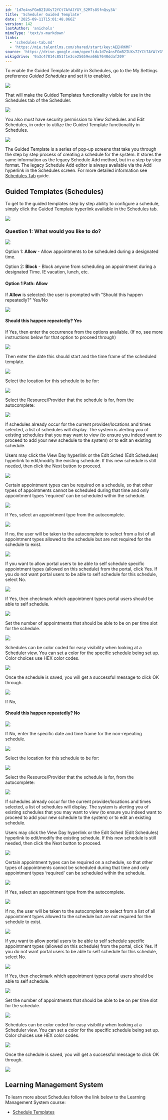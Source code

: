 ```yaml
---
id: '1d7e4nsFGmB2IUXs72YCt7AYAlYGY_S2M7s8SfnQsy3A'
title: 'Scheduler Guided Template'
date: '2025-09-11T15:01:48.066Z'
version: 142
lastAuthor: 'anichols'
mimeType: 'text/x-markdown'
links:
  - 'schedules-tab.md'
  - 'https://mie.talentlms.com/shared/start/key:AEEHRKMF'
source: 'https://drive.google.com/open?id=1d7e4nsFGmB2IUXs72YCt7AYAlYGY_S2M7s8SfnQsy3A'
wikigdrive: '9a3c47814c851f1e3ce25659ea66b7640ddaf209'
---
```

To enable the Guided Template ability in Schedules, go to the My Settings preference *Guided Schedules* and set it to enabled.

![](../scheduler-guided-template.assets/511a48b0c3a8ce07025ff6878041c1a1.png)

That will make the Guided Templates functionality visible for use in the Schedules tab of the Scheduler.

![](../scheduler-guided-template.assets/29f2f5eec765da2b5780b03582a8b7b2.png)

You also must have security permission to View Schedules and Edit Schedules, in order to utilize the Guided Template functionality in Schedules.

![](../scheduler-guided-template.assets/1401ea2a797575955b00e113e129e7e1.png)

The Guided Template is a series of pop-up screens that take you through the step by step process of creating a schedule for the system.  It stores the same information as the legacy Schedule Add method, but in a step by step format.  The legacy Schedule Add editor is always available via the Add hyperlink in the Schedules screen.  For more detailed information see [Schedules Tab](schedules-tab.md) guide.

## Guided Templates (Schedules)

To get to the guided templates step by step ability to configure a schedule, simply click the Guided Template hyperlink available in the Schedules tab.

![](../scheduler-guided-template.assets/29f2f5eec765da2b5780b03582a8b7b2.png)

### Question 1: What would you like to do?

![](../scheduler-guided-template.assets/93b8ad3a4fa38e7ed8d5e9a4b2158491.png)

Option 1: **Allow** - Allow appointments to be scheduled during a designated time.

Option 2: **Block** - Block anyone from scheduling an appointment during a designated Time. IE vacation, lunch, etc.

#### Option 1 Path: Allow

If **Allow** is selected: the user is prompted with "Should this happen repeatedly?" Yes/No

![](../scheduler-guided-template.assets/a37588696a535eddfadb75b14696cfca.png)

#### Should this happen repeatedly? Yes

If Yes, then enter the occurrence from the options available.  (If no, see more instructions below for that option to proceed through)

![](../scheduler-guided-template.assets/d89322fe08f8157a3240878a39892391.png)

Then enter the date this should start and the time frame of the scheduled template.

![](../scheduler-guided-template.assets/41e6d89422881e93cc9bd7d06d5c91f5.png)

Select the location for this schedule to be for:

![](../scheduler-guided-template.assets/adbcca47c68ec22206565704ca7253ba.png)

Select the Resource/Provider that the schedule is for, from the autocomplete:

![](../scheduler-guided-template.assets/23cf8380f895f1b9652aad03c2f854da.png)

If schedules already occur for the current provider/locations and times selected, a list of schedules will display. The system is alerting you of existing schedules that you may want to view (to ensure you indeed want to proceed to add your new schedule to the system) or to edit an existing schedule.

Users may click the View Day hyperlink or the Edit Sched (Edit Schedules) hyperlink to edit/modify the existing schedule. If this new schedule is still needed, then click the Next button to proceed.

![](../scheduler-guided-template.assets/1e59fc636a607e6dc0f496b3b4c9c5ef.png)

Certain appointment types can be required on a schedule, so that other types of appointments cannot be scheduled during that time and only appointment types ‘required' can be scheduled within the schedule.

![](../scheduler-guided-template.assets/bc66c162650e6734d06ded8f7694b212.png)

If Yes, select an appointment type from the autocomplete.

![](../scheduler-guided-template.assets/081bb5b6f77db603eb6db23018ca7a5c.png)

If no, the user will be taken to the autocomplete to select from a list of all appointment types allowed to the schedule but are not required for the schedule to exist.

![](../scheduler-guided-template.assets/8872efa28fc1f0b7daf21fbd4ba10f31.png)

If you want to allow portal users to be able to self schedule specific appointment types (allowed on this schedule) from the portal, click Yes.  If you do not want portal users to be able to self schedule for this schedule, select No.

![](../scheduler-guided-template.assets/44decd6286dd36f4c017ec59ee432121.png)

If Yes, then checkmark which appointment types portal users should be able to self schedule.

![](../scheduler-guided-template.assets/d483916307b9ddd2888c76383a3f1613.png)

Set the number of appointments that should be able to be on per time slot for the schedule.

![](../scheduler-guided-template.assets/0a79e5735c9b4b9534ce13386351f723.png)

Schedules can be color coded for easy visibility when looking at a Scheduler view. You can set a color for the specific schedule being set up.  Color choices use HEX color codes.

![](../scheduler-guided-template.assets/2efbda02f54b34b94842ac64f06cb7c8.png)

Once the schedule is saved, you will get a successful message to click OK through.

![](../scheduler-guided-template.assets/cc0acc550ec38a4ed71cf641b0f0d6f9.png)

If No,

#### Should this happen repeatedly? No

![](../scheduler-guided-template.assets/a37588696a535eddfadb75b14696cfca.png)

If No, enter the specific date and time frame for the non-repeating schedule.

![](../scheduler-guided-template.assets/b1647946a92da7b6f6fde485978c4424.png)

Select the location for this schedule to be for:

![](../scheduler-guided-template.assets/adbcca47c68ec22206565704ca7253ba.png)

Select the Resource/Provider that the schedule is for, from the autocomplete:

![](../scheduler-guided-template.assets/23cf8380f895f1b9652aad03c2f854da.png)

If schedules already occur for the current provider/locations and times selected, a list of schedules will display. The system is alerting you of existing schedules that you may want to view (to ensure you indeed want to proceed to add your new schedule to the system) or to edit an existing schedule.

Users may click the View Day hyperlink or the Edit Sched (Edit Schedules) hyperlink to edit/modify the existing schedule. If this new schedule is still needed, then click the Next button to proceed.

![](../scheduler-guided-template.assets/1e59fc636a607e6dc0f496b3b4c9c5ef.png)

Certain appointment types can be required on a schedule, so that other types of appointments cannot be scheduled during that time and only appointment types ‘required' can be scheduled within the schedule.

![](../scheduler-guided-template.assets/bc66c162650e6734d06ded8f7694b212.png)

If Yes, select an appointment type from the autocomplete.

![](../scheduler-guided-template.assets/081bb5b6f77db603eb6db23018ca7a5c.png)

If no, the user will be taken to the autocomplete to select from a list of all appointment types allowed to the schedule but are not required for the schedule to exist.

![](../scheduler-guided-template.assets/8872efa28fc1f0b7daf21fbd4ba10f31.png)

If you want to allow portal users to be able to self schedule specific appointment types (allowed on this schedule) from the portal, click Yes.  If you do not want portal users to be able to self schedule for this schedule, select No.

![](../scheduler-guided-template.assets/44decd6286dd36f4c017ec59ee432121.png)

If Yes, then checkmark which appointment types portal users should be able to self schedule.

![](../scheduler-guided-template.assets/d483916307b9ddd2888c76383a3f1613.png)

Set the number of appointments that should be able to be on per time slot for the schedule.

![](../scheduler-guided-template.assets/0a79e5735c9b4b9534ce13386351f723.png)

Schedules can be color coded for easy visibility when looking at a Scheduler view. You can set a color for the specific schedule being set up.  Color choices use HEX color codes.

![](../scheduler-guided-template.assets/2efbda02f54b34b94842ac64f06cb7c8.png)

Once the schedule is saved, you will get a successful message to click OK through.

![](../scheduler-guided-template.assets/cc0acc550ec38a4ed71cf641b0f0d6f9.png)

## Learning Management System

To learn more about Schedules follow the link below to the Learning Management System course:

* [Schedule Templates](https://mie.talentlms.com/shared/start/key:AEEHRKMF)
